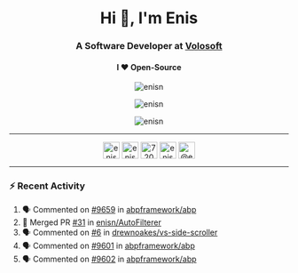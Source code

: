 <h1 align="center">Hi 👋, I'm Enis</h1>
<h3 align="center">A Software Developer at <a href="/volosoft">Volosoft</a></h3>

<h4 align="center"> I ❤ Open-Source</h4>

<p align="center"> <img src="https://komarev.com/ghpvc/?username=enisn" alt="enisn" /> </p>

<p align="center">
<img src="https://github-readme-stats.vercel.app/api/top-langs/?username=enisn&layout=compact" alt="enisn" />
</p>

<p align="center">
<img src="https://github-readme-stats.vercel.app/api?username=enisn&show_icons=true" alt="enisn" />
</p>

<hr />

<p align="center">
<a href="https://dev.to/enisn" target="blank"><img align="center" src="https://cdn.jsdelivr.net/npm/simple-icons@3.0.1/icons/dev-dot-to.svg" alt="enisn" height="30" width="30" /></a>
<a href="https://twitter.com/enisnecipoglu" target="blank"><img align="center" src="https://cdn.jsdelivr.net/npm/simple-icons@3.0.1/icons/twitter.svg" alt="enisnecipoglu" height="30" width="30" /></a>
<a href="https://stackoverflow.com/users/7200126" target="blank"><img align="center" src="https://cdn.jsdelivr.net/npm/simple-icons@3.0.1/icons/stackoverflow.svg" alt="7200126" height="30" width="30" /></a>
<a href="https://instagram.com/enisnecipoglu" target="blank"><img align="center" src="https://cdn.jsdelivr.net/npm/simple-icons@3.0.1/icons/instagram.svg" alt="enisnecipoglu" height="30" width="30" /></a>
<a href="https://medium.com/@enis.necipoglu" target="blank"><img align="center" src="https://cdn.jsdelivr.net/npm/simple-icons@3.0.1/icons/medium.svg" alt="@enis.necipoglu" height="30" width="30" /></a>
</p>

<hr />

### :zap: Recent Activity

<!--START_SECTION:activity-->
1. 🗣 Commented on [#9659](https://github.com/abpframework/abp/issues/9659) in [abpframework/abp](https://github.com/abpframework/abp)
2. 🎉 Merged PR [#31](https://github.com/enisn/AutoFilterer/pull/31) in [enisn/AutoFilterer](https://github.com/enisn/AutoFilterer)
3. 🗣 Commented on [#6](https://github.com/drewnoakes/vs-side-scroller/issues/6) in [drewnoakes/vs-side-scroller](https://github.com/drewnoakes/vs-side-scroller)
4. 🗣 Commented on [#9601](https://github.com/abpframework/abp/issues/9601) in [abpframework/abp](https://github.com/abpframework/abp)
5. 🗣 Commented on [#9602](https://github.com/abpframework/abp/issues/9602) in [abpframework/abp](https://github.com/abpframework/abp)
<!--END_SECTION:activity-->
